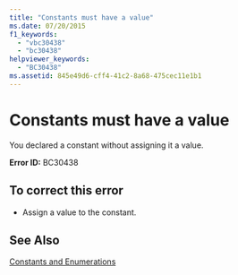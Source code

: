 ```yaml
---
title: "Constants must have a value"
ms.date: 07/20/2015
f1_keywords: 
  - "vbc30438"
  - "bc30438"
helpviewer_keywords: 
  - "BC30438"
ms.assetid: 845e49d6-cff4-41c2-8a68-475cec11e1b1
---
```

# Constants must have a value
You declared a constant without assigning it a value.  
  
 **Error ID:** BC30438  
  
## To correct this error  
  
- Assign a value to the constant.  
  
## See Also  
   
 [Constants and Enumerations](../../visual-basic/language-reference/constants-and-enumerations.md)
